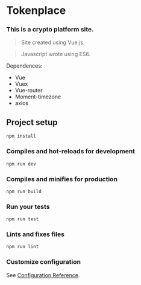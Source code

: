 # Tokenplace

### This is a crypto platform site. 

>Site created using Vue.js.

>Javascript wrote using ES6.

Dependences:
+ Vue
+ Vuex
+ Vue-router
+ Moment-timezone
+ axios


## Project setup
```
npm install
```

### Compiles and hot-reloads for development
```
npm run dev
```

### Compiles and minifies for production
```
npm run build
```

### Run your tests
```
npm run test
```

### Lints and fixes files
```
npm run lint
```

### Customize configuration
See [Configuration Reference](https://cli.vuejs.org/config/).
